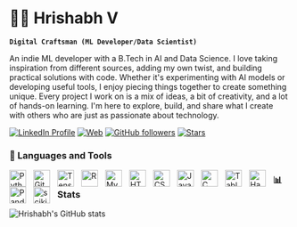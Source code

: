# 🥷🏻 Hrishabh V

**`Digital Craftsman (ML Developer/Data Scientist)`**

An indie ML developer with a B.Tech in AI and Data Science. I love taking inspiration from different sources, adding my own twist, and building practical solutions with code. Whether it's experimenting with AI models or developing useful tools, I enjoy piecing things together to create something unique.
Every project I work on is a mix of ideas, a bit of creativity, and a lot of hands-on learning. I'm here to explore, build, and share what I create with others who are just as passionate about technology.

<p align="left">
   <a href="https://www.linkedin.com/in/hrishabhv/">
      <img alt="LinkedIn Profile" title="Connect with me on LinkedIn" src="https://img.shields.io/badge/LinkedIn-0077B5?style=for-the-badge&logo=linkedin&logoColor=white"/></a>
   <a href="https://hrishabh-v.github.io/">
      <img alt="Web" title="Check out my Website" src="https://img.shields.io/badge/Portfolio-000000?style=for-the-badge&logo=About.me&logoColor=white"/></a>
   <a href="https://github.com/Hrishabh-V?tab=followers">
      <img alt="GitHub followers" title="Follow me on GitHub" src="https://custom-icon-badges.demolab.com/github/followers/Hrishabh-V?color=236ad3&labelColor=1155ba&style=for-the-badge&logo=person-add&label=Follow&logoColor=white"/></a>
   <a href="https://github.com/Hrishabh-V?tab=repositories&sort=stargazers">
      <img alt="Stars" title="Total stars on GitHub" src="https://custom-icon-badges.demolab.com/github/stars/Hrishabh-V?color=55960c&style=for-the-badge&labelColor=488207&logo=star"/></a>
</p>



### 🧰 Languages and Tools

<img align="left" alt="Python" width="30px" style="padding-right:10px;" src="https://cdn.jsdelivr.net/gh/devicons/devicon/icons/python/python-original.svg" />
<img align="left" alt="Git" width="30px" style="padding-right:10px;" src="https://cdn.jsdelivr.net/gh/devicons/devicon/icons/git/git-original.svg" />
<img align="left" alt="TensorFlow" width="30px" style="padding-right:10px;" src="https://cdn.jsdelivr.net/gh/devicons/devicon/icons/tensorflow/tensorflow-original.svg" />
<img align="left" alt="R" width="30px" style="padding-right:10px;" src="https://cdn.jsdelivr.net/gh/devicons/devicon/icons/r/r-original.svg" />
<img align="left" alt="MySQL" width="30px" style="padding-right:10px;" src="https://cdn.jsdelivr.net/gh/devicons/devicon/icons/mysql/mysql-original.svg" />
<img align="left" alt="HTML" width="30px" style="padding-right:10px;" src="https://cdn.jsdelivr.net/gh/devicons/devicon/icons/html5/html5-plain.svg" />
<img align="left" alt="CSS" width="30px" style="padding-right:10px;" src="https://cdn.jsdelivr.net/gh/devicons/devicon/icons/css3/css3-plain.svg" />
<img align="left" alt="Java" width="30px" style="padding-right:10px;" src="https://cdn.jsdelivr.net/gh/devicons/devicon/icons/java/java-original.svg" />
<img align="left" alt="C" width="30px" style="padding-right:10px;" src="https://cdn.jsdelivr.net/gh/devicons/devicon/icons/c/c-original.svg" />
<img align="left" alt="Tableau" width="30px" style="padding-right:10px;" src="https://cdn.jsdelivr.net/gh/devicons/devicon@latest/icons/azure/azure-original.svg" />
<img align="left" alt="Hadoop" width="30px" style="padding-right:10px;" src="https://cdn.jsdelivr.net/gh/devicons/devicon/icons/hadoop/hadoop-original.svg" />
<img align="left" alt="Pandas" width="30px" style="padding-right:10px;" src="https://cdn.jsdelivr.net/gh/devicons/devicon/icons/pandas/pandas-original.svg" />
<img align="left" alt="scikit-learn" width="30px" style="padding-right:10px;" src="https://upload.wikimedia.org/wikipedia/commons/0/05/Scikit_learn_logo_small.svg" />




### 📊 Stats

![Hrishabh's GitHub stats](https://github-readme-stats.vercel.app/api?username=Hrishabh-V&show_icons=true&theme=default)

